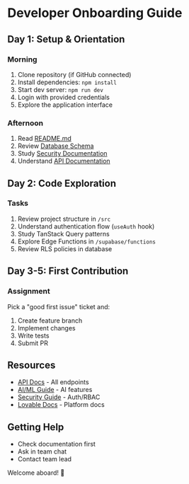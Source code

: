 # Developer Onboarding Guide

## Day 1: Setup & Orientation

### Morning
1. Clone repository (if GitHub connected)
2. Install dependencies: `npm install`
3. Start dev server: `npm run dev`
4. Login with provided credentials
5. Explore the application interface

### Afternoon
1. Read [README.md](./README.md)
2. Review [Database Schema](./DATABASE.md)
3. Study [Security Documentation](./SECURITY.md)
4. Understand [API Documentation](./API.md)

## Day 2: Code Exploration

### Tasks
1. Review project structure in `/src`
2. Understand authentication flow (`useAuth` hook)
3. Study TanStack Query patterns
4. Explore Edge Functions in `/supabase/functions`
5. Review RLS policies in database

## Day 3-5: First Contribution

### Assignment
Pick a "good first issue" ticket and:
1. Create feature branch
2. Implement changes
3. Write tests
4. Submit PR

## Resources
- [API Docs](./API.md) - All endpoints
- [AI/ML Guide](./AI_ML.md) - AI features
- [Security Guide](./SECURITY.md) - Auth/RBAC
- [Lovable Docs](https://docs.lovable.dev) - Platform docs

## Getting Help
- Check documentation first
- Ask in team chat
- Contact team lead

Welcome aboard! 🚀
